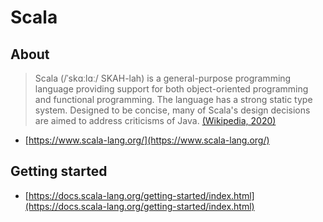 # Scala

## About
> Scala (/ˈskɑːlɑː/ SKAH-lah) is a general-purpose programming language providing support for both object-oriented programming and functional programming. The language has a strong static type system. Designed to be concise, many of Scala's design decisions are aimed to address criticisms of Java.
> [(Wikipedia, 2020)](https://en.wikipedia.org/wiki/Scala_(programming_language))

- [https://www.scala-lang.org/](https://www.scala-lang.org/)

## Getting started
- [https://docs.scala-lang.org/getting-started/index.html](https://docs.scala-lang.org/getting-started/index.html)